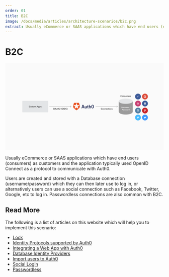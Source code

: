 ```yaml
---
order: 01
title: B2C
image: /docs/media/articles/architecture-scenarios/b2c.png
extract: Usually eCommerce or SAAS applications which have end users (consumers) as customers and the application typically used OpenID Connect as a protocol to communicate with Auth0.
---
```


# B2C

![](/media/articles/architecture-scenarios/b2c.png)

Usually eCommerce or SAAS applications which have end users (consumers) as customers and the application typically used OpenID Connect as a protocol to communicate with Auth0.

Users are created and stored with a Database connection (username/password) which they can then later use to log in, or alternatively users can use a social connection such as Facebook, Twitter, Google, etc to log in. Passwordless connections are also common with B2C.

## Read More

The following is a list of articles on this website which will help you to implement this scenario:

* [Lock](https://auth0.com/lock)
* [Identity Protocols supported by Auth0](https://auth0.com/docs/protocols)
* [Integrating a Web App with Auth0](https://auth0.com/docs/oauth-web-protocol)
* [Database Identity Providers](https://auth0.com/docs/connections/database)
* [Import users to Auth0](https://auth0.com/docs/connections/database/migrating)
* [Social Login](https://auth0.com/learn/social-login/)
* [Passwordless](https://auth0.com/docs/connections/passwordless)
